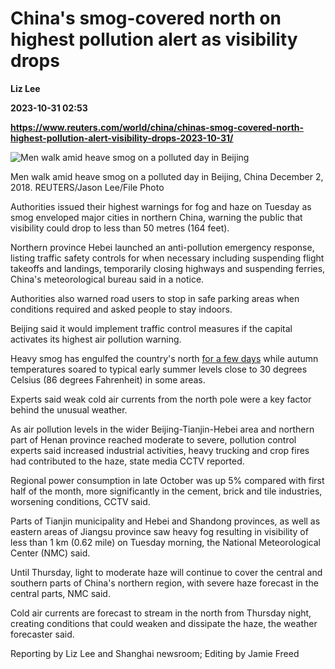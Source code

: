 # China's smog-covered north on highest pollution alert as visibility drops
**Liz Lee**

**2023-10-31 02:53**

**https://www.reuters.com/world/china/chinas-smog-covered-north-highest-pollution-alert-visibility-drops-2023-10-31/**

![Men walk amid heave smog on a polluted day in Beijing](https://www.reuters.com/resizer/RxFi7JQCxyc51AmGz5cwZPWEtF4=/1920x0/filters:quality(80)/cloudfront-us-east-2.images.arcpublishing.com/reuters/KQIYKS4GQNJWREUFWPGX5FPM2E.jpg)

Men walk amid heave smog on a polluted day in Beijing, China December 2, 2018. REUTERS/Jason Lee/File Photo

Authorities issued their highest warnings for fog and haze on Tuesday as smog enveloped major cities in northern China, warning the public that visibility could drop to less than 50 metres (164 feet).

Northern province Hebei launched an anti-pollution emergency response, listing traffic safety controls for when necessary including suspending flight takeoffs and landings, temporarily closing highways and suspending ferries, China's meteorological bureau said in a notice.

Authorities also warned road users to stop in safe parking areas when conditions required and asked people to stay indoors.

Beijing said it would implement traffic control measures if the capital activates its highest air pollution warning.

Heavy smog has engulfed the country's north [for a few days](https://www.reuters.com/sports/athletics/marathoners-beijing-go-maskless-unfazed-by-smog-2023-10-29/) while autumn temperatures soared to typical early summer levels close to 30 degrees Celsius (86 degrees Fahrenheit) in some areas.

Experts said weak cold air currents from the north pole were a key factor behind the unusual weather.

As air pollution levels in the wider Beijing-Tianjin-Hebei area and northern part of Henan province reached moderate to severe, pollution control experts said increased industrial activities, heavy trucking and crop fires had contributed to the haze, state media CCTV reported.

Regional power consumption in late October was up 5% compared with first half of the month, more significantly in the cement, brick and tile industries, worsening conditions, CCTV said.

Parts of Tianjin municipality and Hebei and Shandong provinces, as well as eastern areas of Jiangsu province saw heavy fog resulting in visibility of less than 1 km (0.62 mile) on Tuesday morning, the National Meteorological Center (NMC) said.

Until Thursday, light to moderate haze will continue to cover the central and southern parts of China's northern region, with severe haze forecast in the central parts, NMC said.

Cold air currents are forecast to stream in the north from Thursday night, creating conditions that could weaken and dissipate the haze, the weather forecaster said.

Reporting by Liz Lee and Shanghai newsroom; Editing by Jamie Freed